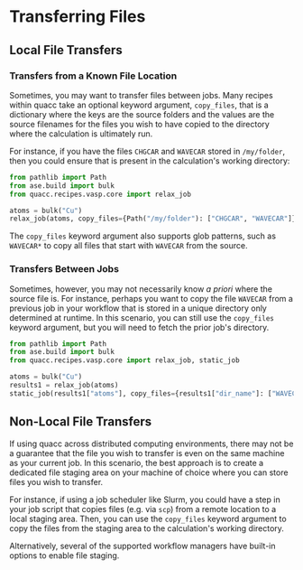 # Transferring Files

## Local File Transfers

### Transfers from a Known File Location

Sometimes, you may want to transfer files between jobs. Many recipes within quacc take an optional keyword argument, `copy_files`, that is a dictionary where the keys are the source folders and the values are the source filenames for the files you wish to have copied to the directory where the calculation is ultimately run.

For instance, if you have the files `CHGCAR` and `WAVECAR` stored in `/my/folder`, then you could ensure that is present in the calculation's working directory:

```python
from pathlib import Path
from ase.build import bulk
from quacc.recipes.vasp.core import relax_job

atoms = bulk("Cu")
relax_job(atoms, copy_files={Path("/my/folder"): ["CHGCAR", "WAVECAR"]})
```

The `copy_files` keyword argument also supports glob patterns, such as `WAVECAR*` to copy all files that start with `WAVECAR` from the source.

### Transfers Between Jobs

Sometimes, however, you may not necessarily know _a priori_ where the source file is. For instance, perhaps you want to copy the file `WAVECAR` from a previous job in your workflow that is stored in a unique directory only determined at runtime. In this scenario, you can still use the `copy_files` keyword argument, but you will need to fetch the prior job's directory.

```python
from pathlib import Path
from ase.build import bulk
from quacc.recipes.vasp.core import relax_job, static_job

atoms = bulk("Cu")
results1 = relax_job(atoms)
static_job(results1["atoms"], copy_files={results1["dir_name"]: ["WAVECAR"]})
```

## Non-Local File Transfers

If using quacc across distributed computing environments, there may not be a guarantee that the file you wish to transfer is even on the same machine as your current job. In this scenario, the best approach is to create a dedicated file staging area on your machine of choice where you can store files you wish to transfer.

For instance, if using a job scheduler like Slurm, you could have a step in your job script that copies files (e.g. via `scp`) from a remote location to a local staging area. Then, you can use the `copy_files` keyword argument to copy the files from the staging area to the calculation's working directory.

Alternatively, several of the supported workflow managers have built-in options to enable file staging.
